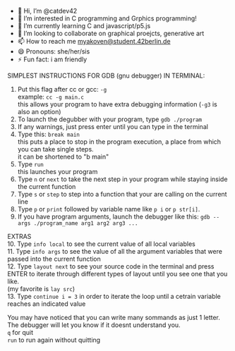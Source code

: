 - 👋 Hi, I’m @catdev42
- 👀 I’m interested in C programming and Grphics programming!
- 🌱 I’m currently learning C and javascript/p5.js
- 💞️ I’m looking to collaborate on graphical proejcts, generative art
- 📫 How to reach me myakoven@student.42berlin.de
- 😄 Pronouns: she/her/sis
- ⚡ Fun fact: i am friendly

SIMPLEST INSTRUCTIONS FOR GDB (gnu debugger) IN TERMINAL:
1. Put this flag after cc or gcc: `-g` <br />
example: `cc -g main.c` <br />
this allows your program to have extra debugging information (`-g3` is also an option)
2. To launch the degubber with your program, type `gdb ./program`
3. If any warnings, just press enter until you can type in the terminal
4. Type this: `break main` <br />
this puts a place to stop in the program execution, a place from which you can take single steps. <br />
it can be shortened to "b main"
5. Type `run` <br />
this launches your program
6. Type `n` or `next` to take the next step in your program while staying inside the current function
7. Type `s` or `step` to step into a function that your are calling on the current line
8. Type `p` or `print` followed by variable name like `p i` or `p str[i]`.
9. If you have program arguments, launch the debugger like this: `gdb --args ./program_name arg1 arg2 arg3 ...`

EXTRAS<br />
10. Type `info local` to see the current value of all local variables <br />
11.  Type `info args` to see the value of all the argument variables that were passed into the current function <br />
12. Type `layout next` to see your source code in the terminal and press ENTER to iterate through different types of layout until you see one that you like. <br />
(my favorite is `lay src`) <br />
13. Type `continue i = 3` in order to iterate the loop until a cetrain variable reaches an indicated value


You may have noticed that you can write many sommands as just 1 letter. 
<br />The debugger will let you know if it doesnt understand you.
<br />`q` for quit
<br />`run` to run again without quitting


<!---
catdev42/catdev42 is a ✨ special ✨ repository because its `README.md` (this file) appears on your GitHub profile.
You can click the Preview link to take a look at your changes.
--->

